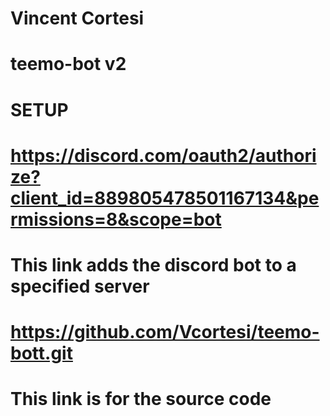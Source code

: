 # Vincent Cortesi
# teemo-bot v2
# SETUP
# https://discord.com/oauth2/authorize?client_id=889805478501167134&permissions=8&scope=bot
# This link adds the discord bot to a specified server
# https://github.com/Vcortesi/teemo-bott.git
# This link is for the source code
